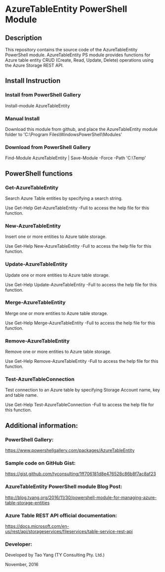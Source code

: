 # AzureTableEntity PowerShell Module
## Description
This repository contains the source code of the AzureTableEntity PowerShell module. AzureTableEntity PS module provides functions for Azure table entity CRUD (Create, Read, Update, Delete) operations using the Azure Storage REST API.

## Install Instruction
### Install from PowerShell Gallery
Install-module AzureTableEntity

### Manual Install
Download this module from github, and place the AzureTableEntity module folder to 'C:\Program Files\WindowsPowerShell\Modules'

### Download from PowerShell Gallery
Find-Module AzureTableEntity | Save-Module -Force -Path 'C:\Temp'

## PowerShell functions
### Get-AzureTableEntity
Search Azure Table entities by specifying a search string.

Use Get-Help Get-AzureTableEntity -Full to access the help file for this function.

### New-AzureTableEntity
Insert one or more entities to Azure table storage.

Use Get-Help New-AzureTableEntity -Full to access the help file for this function.

### Update-AzureTableEntity
Update one or more entities to Azure table storage.

Use Get-Help Update-AzureTableEntity -Full to access the help file for this function.

### Merge-AzureTableEntity
Merge one or more entities to Azure table storage.

Use Get-Help Merge-AzureTableEntity -Full to access the help file for this function.

### Remove-AzureTableEntity
Remove one or more entities to Azure table storage.

Use Get-Help Remove-AzureTableEntity -Full to access the help file for this function.

### Test-AzureTableConnection
Test connection to an Azure table by specifying Storage Account name, key and table name.

Use Get-Help Test-AzureTableConnection -Full to access the help file for this function.

## Additional information:

### PowerShell Gallery:
https://www.powershellgallery.com/packages/AzureTableEntity

### Sample code on GitHub Gist:
https://gist.github.com/tyconsulting/1ff706181d8e476528c86b8f7ac8af23

### AzureTableEntity PowerShell module Blog Post:
http://blog.tyang.org/2016/11/30/powershell-module-for-managing-azure-table-storage-entities

### Azure Table REST API official documentation:
https://docs.microsoft.com/en-us/rest/api/storageservices/fileservices/table-service-rest-api

### Developer:
Developed by Tao Yang (TY Consulting Pty. Ltd.)

November, 2016
